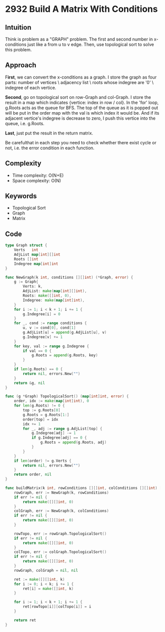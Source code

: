 # 2932 Build A Matrix With Conditions

## Intuition

Think is problem as a "GRAPH" problem. The first and second number in x-conditions just like a from u to v edge. Then, use topological sort to solve this problem.

## Approach

F**irst**, we can convert the x-conditions as a graph. I store the graph as four parts: number of vertices \ adjacency list \ roots whose indegree are '0' \ indegree of each vertice.

**Second**, go on topological sort on row-Graph and col-Graph. I store the result in a map which indicates {vertice: index in row / col}. In the 'for' loop, g.Roots acts as the queue for BFS. The top of the queue as it is popped out will be put in the order map with the val is which index it would be. And if its adjacent vertice's indegree is decrease to zero, I push this vertice into the queue, i.e. g.Roots.

**Last**, just put the result in the return matrix.

Be carefulthat in each step you need to check whether there exist cycle or not, i.e. the error condition in each function.

## Complexity

- Time complexity: O(N+E)
- Space complexity: O(N)

## Keywords

- Topological Sort
- Graph
- Matrix

## Code

```go
type Graph struct {
    Verts   int
    AdjList map[int][]int
    Roots []int
    Indegree map[int]int
}

func NewGraph(k int, conditions [][]int) (*Graph, error) {
    g := Graph{
        Verts: k,
        AdjList: make(map[int][]int),
        Roots: make([]int, 0),
        Indegree: make(map[int]int),
    }
    for i := 1; i < k + 1; i += 1 {
        g.Indegree[i] = 0
    }
    for _, cond := range conditions {
        u, v := cond[0], cond[1]
        g.AdjList[u] = append(g.AdjList[u], v)
        g.Indegree[v] += 1
    }
    for key, val := range g.Indegree {
        if val == 0 {
            g.Roots = append(g.Roots, key)
        }
    }
    if len(g.Roots) == 0 {
        return nil, errors.New("")
    }
    return &g, nil
}

func (g *Graph) TopologicalSort() (map[int]int, error) {
    order, idx := make(map[int]int), 0
    for len(g.Roots) != 0 {
        top := g.Roots[0]
        g.Roots = g.Roots[1:]
        order[top] = idx
        idx += 1
        for _, adj := range g.AdjList[top] {
            g.Indegree[adj] -= 1
            if g.Indegree[adj] == 0 {
                g.Roots = append(g.Roots, adj)
            }
        }
    }
    if len(order) != g.Verts {
        return nil, errors.New("")
    }
    return order, nil
}

func buildMatrix(k int, rowConditions [][]int, colConditions [][]int) [][]int {
    rowGraph, err := NewGraph(k, rowConditions)
    if err != nil {
        return make([][]int, 0)
    }
    colGraph, err := NewGraph(k, colConditions)
    if err != nil {
        return make([][]int, 0)
    }

    rowTopo, err := rowGraph.TopologicalSort()
    if err != nil {
        return make([][]int, 0)
    }
    colTopo, err := colGraph.TopologicalSort()
    if err != nil {
        return make([][]int, 0)
    }
    rowGraph, colGraph = nil, nil

    ret := make([][]int, k)
    for i := 0; i < k; i += 1 {
        ret[i] = make([]int, k)
    }

    for i := 1; i < k + 1; i += 1 {
        ret[rowTopo[i]][colTopo[i]] = i
    }

    return ret
}
```
